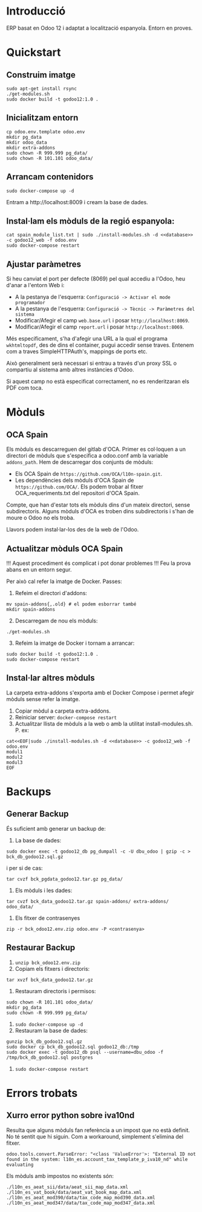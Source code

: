 # Introducció

ERP basat en Odoo 12 i adaptat a localització espanyola. Entorn en proves.

# Quickstart

## Construim imatge

```
sudo apt-get install rsync
./get-modules.sh
sudo docker build -t godoo12:1.0 .
```

## Inicialitzam entorn

```
cp odoo.env.template odoo.env
mkdir pg_data
mkdir odoo_data
mkdir extra-addons
sudo chown -R 999.999 pg_data/
sudo chown -R 101.101 odoo_data/
```

## Arrancam contenidors

```
sudo docker-compose up -d
```

Entram a http://localhost:8009 i cream la base de dades.


## Instal·lam els mòduls de la regió espanyola:

```
cat spain_module_list.txt | sudo ./install-modules.sh -d <<database>> -c godoo12_web -f odoo.env
sudo docker-compose restart
```

## Ajustar paràmetres

Si heu canviat el port per defecte (8069) pel qual accediu a l'Odoo, heu d'anar a l'entorn Web i:

* A la pestanya de l'esquerra: `Configuració -> Activar el mode programador`
* A la pestanya de l'esquerra: `Configuració -> Tècnic -> Paràmetres del sistema`
* Modificar/Afegir el camp `web.base.url` i posar `http://localhost:8069`. 
* Modificar/Afegir el camp `report.url` i posar `http://localhost:8069`. 

Més especificament, s'ha d'afegir una URL a la qual el programa `wkhtmltopdf`, des de dins el container, pugui accedir sense traves. Entenem com a traves SimpleHTTPAuth's, mappings de ports etc. 

Això generalment serà necessari si entrau a través d'un proxy SSL o compartiu al sistema amb altres instàncies d'Odoo.

Si aquest camp no està especificat correctament, no es renderitzaran els PDF com toca.


# Mòduls 

## OCA Spain

Els mòduls es descarreguen del gitlab d'OCA. Primer es col·loquen a un directori de mòduls que s'especifica a odoo.conf amb la variable `addons_path`. Hem de descarregar dos conjunts de mòduls:

* Els OCA Spain de `https://github.com/OCA/l10n-spain.git`.
* Les dependències dels mòduls d'OCA Spain de `https://github.com/OCA/`. Els podem trobar al fitxer OCA_requeriments.txt del repositori d'OCA Spain.

Compte, que han d'estar tots els mòduls dins d'un mateix directori, sense subdirectoris. Alguns mòduls d'OCA es troben dins subdirectoris i s'han de moure o Odoo no els troba.

Llavors podem instal·lar-los des de la web de l'Odoo.

## Actualitzar mòduls OCA Spain


!!! Aquest procediment és complicat i pot donar problemes !!!
Feu la prova abans en un entorn segur.

Per això cal refer la imatge de Docker. Passes:

1. Refeim el directori d'addons:
```
mv spain-addons{,.old} # el podem esborrar també
mkdir spain-addons
```
2. Descarregam de nou els mòduls:

```
./get-modules.sh
```
3. Refeim la imatge de Docker i tornam a arrancar:

```
sudo docker build -t godoo12:1.0 .
sudo docker-compose restart
```

## Instal·lar altres mòduls

La carpeta extra-addons s'exporta amb el Docker Compose i permet afegir mòduls sense refer la imatge. 

1. Copiar mòdul a carpeta extra-addons.
1. Reiniciar server: `docker-compose restart`
1. Actualitzar llista de mòduls a la web o amb la utilitat install-modules.sh. P. ex: 
```
cat<<EOF|sudo ./install-modules.sh -d <<database>> -c godoo12_web -f odoo.env
modul1
modul2
modul3
EOF
```

# Backups
## Generar Backup

És suficient amb generar un backup de:

1. La base de dades:
```
sudo docker exec -t godoo12_db pg_dumpall -c -U dbu_odoo | gzip -c > bck_db_godoo12.sql.gz
```
i per si de cas:
```
tar cvzf bck_pgdata_godoo12.tar.gz pg_data/
```
1. Els mòduls i les dades:
```
tar cvzf bck_data_godoo12.tar.gz spain-addons/ extra-addons/ odoo_data/
```
1. Els fitxer de contrasenyes
```
zip -r bck_odoo12.env.zip odoo.env -P <contrasenya>
```


## Restaurar Backup


1. `unzip bck_odoo12.env.zip`
1. Copiam els fitxers i directoris:
```
tar xvzf bck_data_godoo12.tar.gz
```
1. Restauram directoris i permisos:
```
sudo chown -R 101.101 odoo_data/
mkdir pg_data
sudo chown -R 999.999 pg_data/
```
1. `sudo docker-compose up -d`
1. Restauram la base de dades:
```
gunzip bck_db_godoo12.sql.gz
sudo docker cp bck_db_godoo12.sql godoo12_db:/tmp
sudo docker exec -t godoo12_db psql --username=dbu_odoo -f /tmp/bck_db_godoo12.sql postgres
```
1. `sudo docker-compose restart`



# Errors trobats

## Xurro error python sobre iva10nd

Resulta que alguns mòduls fan referència a un impost que no està definit. No té sentit que hi siguin. Com a workaround, simplement s'elimina del fitxer.

```
odoo.tools.convert.ParseError: "<class 'ValueError'>: "External ID not found in the system: l10n_es.account_tax_template_p_iva10_nd" while evaluating
```

Els mòduls amb impostos no existents són:

```
./l10n_es_aeat_sii/data/aeat_sii_map_data.xml
./l10n_es_vat_book/data/aeat_vat_book_map_data.xml
./l10n_es_aeat_mod390/data/tax_code_map_mod390_data.xml
./l10n_es_aeat_mod347/data/tax_code_map_mod347_data.xml
```

